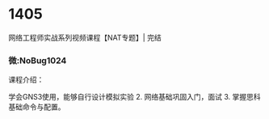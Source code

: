 # 1405
网络工程师实战系列视频课程【NAT专题】| 完结
### 微:NoBug1024 


课程介绍：

学会GNS3使用，能够自行设计模拟实验 2. 网络基础巩固入门，面试 3. 掌握思科基础命令与配置。
